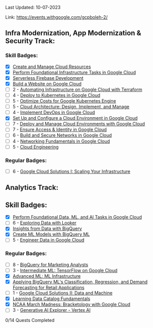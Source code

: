 Last Updated: 10-07-2023

Link: https://events.withgoogle.com/gcpboleh-2/

## Infra Modernization, App Modernization & Security Track:
### Skill Badges:
- [x] [Create and Manage Cloud Resources](https://www.cloudskillsboost.google/quests/120)
- [x] [Perform Foundational Infrastructure Tasks in Google Cloud](https://www.cloudskillsboost.google/quests/118)
- [x] [Serverless Firebase Development](https://www.cloudskillsboost.google/quests/153)
- [x] [Build a Website on Google Cloud](https://www.cloudskillsboost.google/quests/115)
- [ ] 2 - [Automating Infrastructure on Google Cloud with Terraform](https://www.cloudskillsboost.google/quests/159)
- [ ] 4 - [Deploy to Kubernetes in Google Cloud](https://www.cloudskillsboost.google/quests/116)
- [ ] 5 - [Optimize Costs for Google Kubernetes Engine](https://www.cloudskillsboost.google/quests/157)
- [ ] 5 - [Cloud Architecture: Design, Implement, and Manage](https://www.cloudskillsboost.google/quests/124)
- [ ] 4 - [Implement DevOps in Google Cloud](https://www.cloudskillsboost.google/quests/141)
- [x] [Set Up and Configure a Cloud Environment in Google Cloud](https://www.cloudskillsboost.google/quests/119)
- [ ] 7 - [Deploy and Manage Cloud Environments with Google Cloud](https://www.cloudskillsboost.google/quests/121)
- [ ] 7 - [Ensure Access & Identity in Google Cloud](https://www.cloudskillsboost.google/quests/150)
- [ ] 6 - [Build and Secure Networks in Google Cloud](https://www.cloudskillsboost.google/quests/128)
- [ ] 4 - [Networking Fundamentals in Google Cloud](https://www.cloudskillsboost.google/quests/31)
- [ ] 5 - [Cloud Engineering](https://www.cloudskillsboost.google/quests/66)

### Regular Badges:
- [ ] 6 - [Google Cloud Solutions I: Scaling Your Infrastructure](https://www.cloudskillsboost.google/quests/36)

## Analytics Track:
## Skill Badges:
- [x] [Perform Foundational Data, ML, and AI Tasks in Google Cloud](https://www.cloudskillsboost.google/quests/117)
- [ ] 6 - [Exploring Data with Looker](https://www.cloudskillsboost.google/quests/165)
- [x] [Insights from Data with BigQuery](https://www.cloudskillsboost.google/quests/123)
- [x] [Create ML Models with BigQuery ML](https://www.cloudskillsboost.google/quests/146)
- [ ] 5 - [Engineer Data in Google Cloud](https://www.cloudskillsboost.google/quests/132)

### Regular Badges:
- [ ] 8 - [BigQuery for Marketing Analysts](https://www.cloudskillsboost.google/quests/70)
- [ ] 3 - [Intermediate ML: TensorFlow on Google Cloud](https://www.cloudskillsboost.google/quests/83)
- [x] [Advanced ML: ML Infrastructure](https://www.cloudskillsboost.google/quests/162)
- [x] [Applying BigQuery ML's Classification, Regression, and Demand Forecasting for Retail Applications](https://www.cloudskillsboost.google/quests/162)
- [ ] 1 - [Google Cloud Solutions II: Data and Machine](https://www.cloudskillsboost.google/quests/38)
- [x] [Learning Data Catalog Fundamentals](https://www.cloudskillsboost.google/quests/134)
- [x] [NCAA March Madness: Bracketology with Google Cloud](https://www.cloudskillsboost.google/quests/58)
- [ ] 3 - [Generative AI Explorer - Vertex AI](https://www.cloudskillsboost.google/quests/299)

0/14 Quests Completed